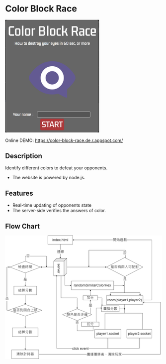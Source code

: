 Color Block Race
===
<img src="https://github.com/h1586685/ColorBlockRace/blob/main/icon.png"  width="60%" height="60%">

Online DEMO:
https://color-block-race.de.r.appspot.com/

Description
---
Identify different colors to defeat your opponents.
+ The website is powered by node.js.

Features
---
+ Real-time updating of opponents state
+ The server-side verifies the answers of color.

Flow Chart
---
![flow](https://github.com/h1586685/ColorBlockRace/blob/main/flow_chart.png)
